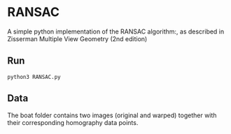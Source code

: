 # RANSAC
A simple python implementation of the RANSAC algorithm:, as described in Zisserman Multiple View Geometry (2nd edition)

## Run

```
python3 RANSAC.py
```

## Data

The boat folder contains two images (original and warped) together with their corresponding homography data points.

